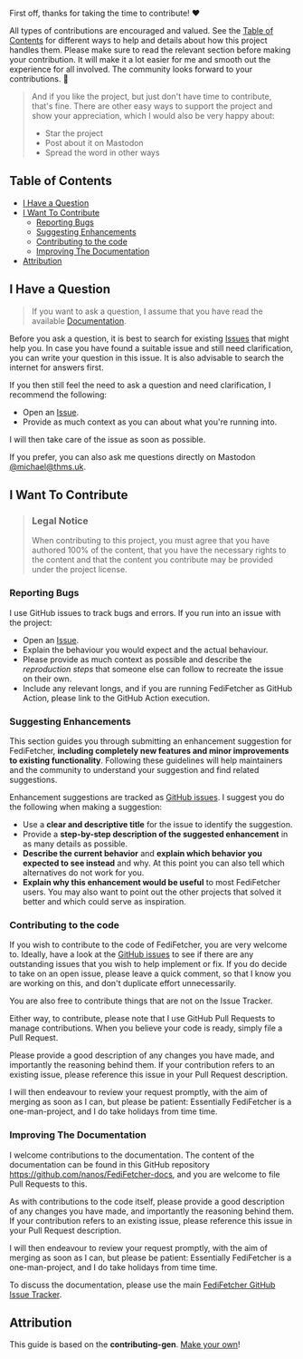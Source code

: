 <!-- omit in toc -->
First off, thanks for taking the time to contribute! ❤️

All types of contributions are encouraged and valued. See the [Table of Contents](#table-of-contents) for different ways to help and details about how this project handles them. Please make sure to read the relevant section before making your contribution. It will make it a lot easier for me and smooth out the experience for all involved. The community looks forward to your contributions. 🎉

> And if you like the project, but just don't have time to contribute, that's fine. There are other easy ways to support the project and show your appreciation, which I would also be very happy about:
> - Star the project
> - Post about it on Mastodon
> - Spread the word in other ways

<!-- omit in toc -->
## Table of Contents

- [I Have a Question](#i-have-a-question)
- [I Want To Contribute](#i-want-to-contribute)
  - [Reporting Bugs](#reporting-bugs)
  - [Suggesting Enhancements](#suggesting-enhancements)
  - [Contributing to the code](#contributing-to-the-code)
  - [Improving The Documentation](#improving-the-documentation)
- [Attribution](#attribution)



## I Have a Question

> If you want to ask a question, I assume that you have read the available [Documentation](https://github.com/nanos/FediFetcher/wiki).

Before you ask a question, it is best to search for existing [Issues](https://github.com/nanos/FediFetcher/issues) that might help you. In case you have found a suitable issue and still need clarification, you can write your question in this issue. It is also advisable to search the internet for answers first.

If you then still feel the need to ask a question and need clarification, I recommend the following:

- Open an [Issue](https://github.com/nanos/FediFetcher/issues/new).
- Provide as much context as you can about what you're running into.

I will then take care of the issue as soon as possible.

If you prefer, you can also ask me questions directly on Mastodon [@michael@thms.uk](https://mstdn.thms.uk/@michael).

## I Want To Contribute

> ### Legal Notice <!-- omit in toc -->
> When contributing to this project, you must agree that you have authored 100% of the content, that you have the necessary rights to the content and that the content you contribute may be provided under the project license.

### Reporting Bugs

I use GitHub issues to track bugs and errors. If you run into an issue with the project:

- Open an [Issue](https://github.com/nanos/FediFetcher/issues/new).
- Explain the behaviour you would expect and the actual behaviour.
- Please provide as much context as possible and describe the *reproduction steps* that someone else can follow to recreate the issue on their own. 
- Include any relevant longs, and if you are running FediFetcher as GitHub Action, please link to the GitHub Action execution.

### Suggesting Enhancements

This section guides you through submitting an enhancement suggestion for FediFetcher, **including completely new features and minor improvements to existing functionality**. Following these guidelines will help maintainers and the community to understand your suggestion and find related suggestions.

Enhancement suggestions are tracked as [GitHub issues](https://github.com/nanos/FediFetcher/issues). I suggest you do the following when making a suggestion:

- Use a **clear and descriptive title** for the issue to identify the suggestion.
- Provide a **step-by-step description of the suggested enhancement** in as many details as possible.
- **Describe the current behavior** and **explain which behavior you expected to see instead** and why. At this point you can also tell which alternatives do not work for you.
- **Explain why this enhancement would be useful** to most FediFetcher users. You may also want to point out the other projects that solved it better and which could serve as inspiration.

### Contributing to the code

If you wish to contribute to the code of FediFetcher, you are very welcome to. Ideally, have a look at the [GitHub issues](https://github.com/nanos/FediFetcher/issues) to see if there are any outstanding issues that you wish to help implement or fix. If you do decide to take on an open issue, please leave a quick comment, so that I know you are working on this, and don't duplicate effort unnecessarily.

You are also free to contribute things that are not on the Issue Tracker. 

Either way, to contribute, please note that I use GitHub Pull Requests to manage contributions. When you believe your code is ready, simply file a Pull Request. 

Please provide a good description of any changes you have made, and importantly the reasoning behind them. If your contribution refers to an existing issue, please reference this issue in your Pull Request description.

I will then endeavour to review your request promptly, with the aim of merging as soon as I can, but please be patient: Essentially FediFetcher is a one-man-project, and I do take holidays from time time.

### Improving The Documentation

I welcome contributions to the documentation. The content of the documentation can be found in this GitHub repository https://github.com/nanos/FediFetcher-docs, and you are welcome to file Pull Requests to this.

As with contributions to the code itself, please provide a good description of any changes you have made, and importantly the reasoning behind them. If your contribution refers to an existing issue, please reference this issue in your Pull Request description.

I will then endeavour to review your request promptly, with the aim of merging as soon as I can, but please be patient: Essentially FediFetcher is a one-man-project, and I do take holidays from time time.

To discuss the documentation, please use the main [FediFetcher GitHub Issue Tracker](https://github.com/nanos/FediFetcher/issues).


## Attribution
This guide is based on the **contributing-gen**. [Make your own](https://github.com/bttger/contributing-gen)!